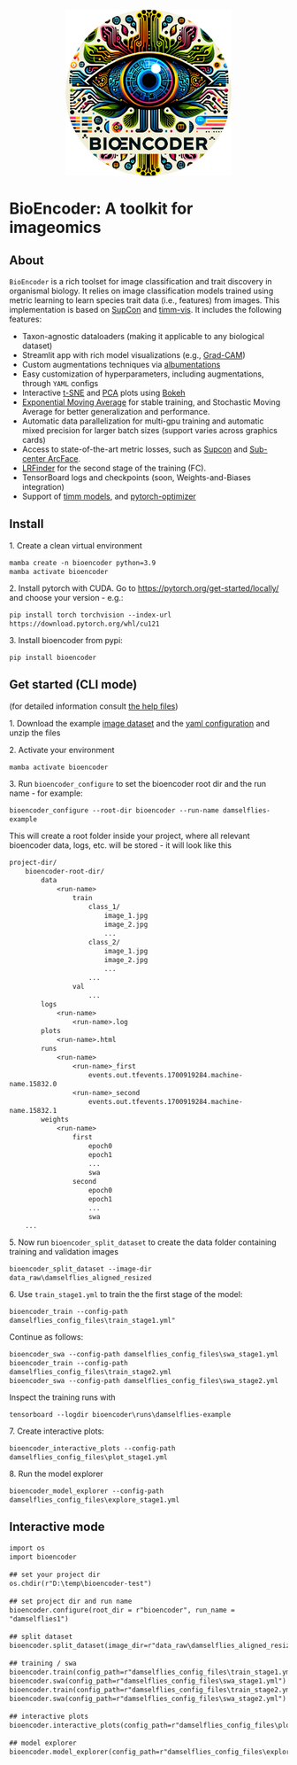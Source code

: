 

<p align="center"><img src="https://github.com/agporto/BioEncoder/blob/raw/bioencoder_logo.png" width="300"></p>

# BioEncoder: A toolkit for imageomics

## About

`BioEncoder` is a rich toolset for image classification and trait discovery in organismal biology. It relies on image classification models trained using metric learning to learn species trait data  (i.e., features) from images. This implementation is based on [SupCon](https://github.com/ivanpanshin/SupCon-Framework) and [timm-vis](https://github.com/novice03/timm-vis). It includes the following features:

- Taxon-agnostic dataloaders (making it applicable to any biological dataset)
- Streamlit app with rich model visualizations (e.g., [Grad-CAM](https://arxiv.org/abs/1610.02391))
- Custom augmentations techniques via [albumentations](https://github.com/albumentations-team/albumentations)
- Easy customization of hyperparameters, including augmentations, through `YAML` configs
- Interactive [t-SNE](https://scikit-learn.org/stable/modules/generated/sklearn.manifold.TSNE.html) and [PCA](https://scikit-learn.org/stable/modules/generated/sklearn.decomposition.PCA.html) plots using [Bokeh](https://bokeh.org/)
- [Exponential Moving Average](https://github.com/fadel/pytorch_ema) for stable training, and Stochastic Moving Average for better generalization and performance.
- Automatic data parallelization for multi-gpu training and automatic mixed precision for larger batch sizes (support varies across graphics cards)
- Access to state-of-the-art metric losses, such as [Supcon](https://arxiv.org/abs/2004.11362) and  [Sub-center ArcFace](https://www.ecva.net/papers/eccv_2020/papers_ECCV/papers/123560715.pdf).
- [LRFinder](https://github.com/davidtvs/pytorch-lr-finder) for the second stage of the training (FC).
- TensorBoard logs and checkpoints (soon, Weights-and-Biases integration)
- Support of [timm models](https://github.com/rwightman/pytorch-image-models), and [pytorch-optimizer](https://github.com/jettify/pytorch-optimizer)


## Install

1\. Create a clean virtual environment 
```
mamba create -n bioencoder python=3.9
mamba activate bioencoder
```

2\. Install pytorch with CUDA. Go to https://pytorch.org/get-started/locally/ and choose your version - e.g.:
```
pip install torch torchvision --index-url https://download.pytorch.org/whl/cu121
```

3\. Install bioencoder from pypi:
````
pip install bioencoder
````

## Get started (CLI mode)

(for detailed information consult [the help files](docs\01-detailed-readme.md))

1\. Download the example [image dataset](https://osf.io/download/gsd5z/) and the [yaml configuration](https://osf.io/download/wb5ga/) and unzip the files 

2\. Activate your environment

```
mamba activate bioencoder
```

3\. Run `bioencoder_configure` to set the bioencoder root dir and the run name - for example:
```
bioencoder_configure --root-dir bioencoder --run-name damselflies-example
```
This will create a root folder inside your project, where all relevant bioencoder data, logs, etc. will be stored - it will look like this

```
project-dir/
    bioencoder-root-dir/
        data
            <run-name>
                train
                    class_1/
                        image_1.jpg
                        image_2.jpg
                        ...
                    class_2/
                        image_1.jpg
                        image_2.jpg
                        ...
                    ...
                val
                    ...
        logs
            <run-name>
                <run-name>.log
        plots
            <run-name>.html
        runs
            <run-name>
                <run-name>_first
                    events.out.tfevents.1700919284.machine-name.15832.0
                <run-name>_second
                    events.out.tfevents.1700919284.machine-name.15832.1
        weights
            <run-name>
                first
                    epoch0
                    epoch1
                    ...
                    swa
                second
                    epoch0
                    epoch1
                    ...
                    swa
    ...
```                 

5\. Now run `bioencoder_split_dataset` to create the data folder containing training and validation images
```
bioencoder_split_dataset --image-dir data_raw\damselflies_aligned_resized
```

6\. Use `train_stage1.yml` to train the the first stage of the model:

```
bioencoder_train --config-path damselflies_config_files\train_stage1.yml"
```

Continue as follows:

```
bioencoder_swa --config-path damselflies_config_files\swa_stage1.yml
bioencoder_train --config-path damselflies_config_files\train_stage2.yml
bioencoder_swa --config-path damselflies_config_files\swa_stage2.yml
```
Inspect the training runs with 
```
tensorboard --logdir bioencoder\runs\damselflies-example
```

7\. Create interactive plots:

``` 
bioencoder_interactive_plots --config-path damselflies_config_files\plot_stage1.yml
```

8\. Run the model explorer

``` 
bioencoder_model_explorer --config-path damselflies_config_files\explore_stage1.yml
```

## Interactive mode

```
import os
import bioencoder

## set your project dir
os.chdir(r"D:\temp\bioencoder-test")

## set project dir and run name
bioencoder.configure(root_dir = r"bioencoder", run_name = "damselflies1")

## split dataset 
bioencoder.split_dataset(image_dir=r"data_raw\damselflies_aligned_resized")

## training / swa
bioencoder.train(config_path=r"damselflies_config_files\train_stage1.yml")
bioencoder.swa(config_path=r"damselflies_config_files\swa_stage1.yml")
bioencoder.train(config_path=r"damselflies_config_files\train_stage2.yml")
bioencoder.swa(config_path=r"damselflies_config_files\swa_stage2.yml")

## interactive plots
bioencoder.interactive_plots(config_path=r"damselflies_config_files\plot_stage1.yml")

## model explorer
bioencoder.model_explorer(config_path=r"damselflies_config_files\explore_stage1.yml")
```
